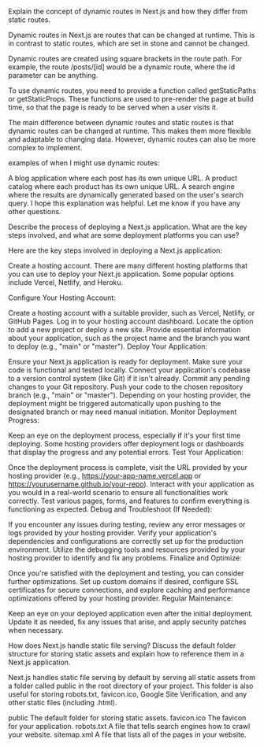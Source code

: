 Explain the concept of dynamic routes in Next.js and how they differ from static routes.


Dynamic routes in Next.js are routes that can be changed at runtime. This is in contrast to static routes, which are set in stone and cannot be changed.

Dynamic routes are created using square brackets in the route path. For example, the route /posts/[id] would be a dynamic route, where the id parameter can be anything.

To use dynamic routes, you need to provide a function called getStaticPaths or getStaticProps. These functions are used to pre-render the page at build time, so that the page is ready to be served when a user visits it.


The main difference between dynamic routes and static routes is that dynamic routes can be changed at runtime. This makes them more flexible and adaptable to changing data. However, dynamic routes can also be more complex to implement.





 examples of when I might use dynamic routes:

A blog application where each post has its own unique URL.
A product catalog where each product has its own unique URL.
A search engine where the results are dynamically generated based on the user's search query.
I hope this explanation was helpful. Let me know if you have any other questions.







Describe the process of deploying a Next.js application. What are the key steps involved, and what are some deployment platforms you can use?

Here are the key steps involved in deploying a Next.js application:

Create a hosting account. There are many different hosting platforms that you can use to deploy your Next.js application. Some popular options include Vercel, Netlify, and Heroku.


Configure Your Hosting Account:

Create a hosting account with a suitable provider, such as Vercel, Netlify, or GitHub Pages.
Log in to your hosting account dashboard.
Locate the option to add a new project or deploy a new site.
Provide essential information about your application, such as the project name and the branch you want to deploy (e.g., "main" or "master").
Deploy Your Application:

Ensure your Next.js application is ready for deployment. Make sure your code is functional and tested locally.
Connect your application's codebase to a version control system (like Git) if it isn't already.
Commit any pending changes to your Git repository.
Push your code to the chosen repository branch (e.g., "main" or "master").
Depending on your hosting provider, the deployment might be triggered automatically upon pushing to the designated branch or may need manual initiation.
Monitor Deployment Progress:

Keep an eye on the deployment process, especially if it's your first time deploying.
Some hosting providers offer deployment logs or dashboards that display the progress and any potential errors.
Test Your Application:

Once the deployment process is complete, visit the URL provided by your hosting provider (e.g., https://your-app-name.vercel.app or https://yourusername.github.io/your-repo).
Interact with your application as you would in a real-world scenario to ensure all functionalities work correctly.
Test various pages, forms, and features to confirm everything is functioning as expected.
Debug and Troubleshoot (If Needed):

If you encounter any issues during testing, review any error messages or logs provided by your hosting provider.
Verify your application's dependencies and configurations are correctly set up for the production environment.
Utilize the debugging tools and resources provided by your hosting provider to identify and fix any problems.
Finalize and Optimize:

Once you're satisfied with the deployment and testing, you can consider further optimizations.
Set up custom domains if desired, configure SSL certificates for secure connections, and explore caching and performance optimizations offered by your hosting provider.
Regular Maintenance:

Keep an eye on your deployed application even after the initial deployment. Update it as needed, fix any issues that arise, and apply security patches when necessary.




How does Next.js handle static file serving? Discuss the default folder structure for storing static assets and explain how to reference them in a Next.js application.



Next.js handles static file serving by default by serving all static assets from a folder called public in the root directory of your project. This folder is also useful for storing robots.txt, favicon.ico, Google Site Verification, and any other static files (including .html).

public	The default folder for storing static assets.
favicon.ico	The favicon for your application.
robots.txt	A file that tells search engines how to crawl your website.
sitemap.xml	A file that lists all of the pages in your website.